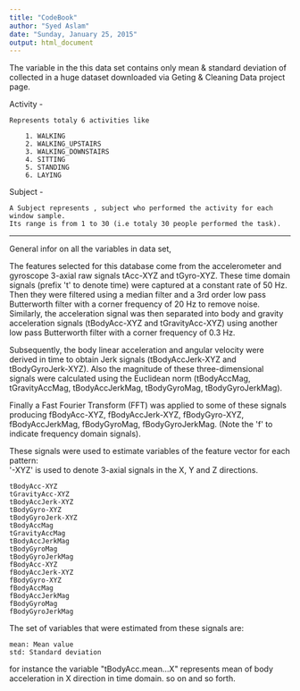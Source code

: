 ```yaml
---
title: "CodeBook"
author: "Syed Aslam"
date: "Sunday, January 25, 2015"
output: html_document
---
```


The variable in the this data set contains only mean & standard deviation of collected in a huge dataset
downloaded via Geting & Cleaning Data project page.

 


Activity   	- 	

	Represents totaly 6 activities like 
	
		1. WALKING
		2. WALKING_UPSTAIRS
		3. WALKING_DOWNSTAIRS
		4. SITTING
		5. STANDING
		6. LAYING
	
	
Subject			-
	
	A Subject represents , subject who performed the activity for each window sample. 
	Its range is from 1 to 30 (i.e totaly 30 people performed the task). 

--------------------------

General infor on all the variables in data set,

  The features selected for this database come from the accelerometer and   gyroscope 3-axial raw signals tAcc-XYZ and tGyro-XYZ. These time domain signals (prefix 't' to denote time) were captured at a constant rate of 50 Hz. Then they were filtered using a median filter and a 3rd order low pass Butterworth filter with a corner frequency of 20 Hz to remove noise. Similarly, the acceleration signal was then separated into body and gravity acceleration signals (tBodyAcc-XYZ and tGravityAcc-XYZ) using another low pass Butterworth filter with a corner frequency of 0.3 Hz. 
  
  Subsequently, the body linear acceleration and angular velocity were derived in time to obtain Jerk signals (tBodyAccJerk-XYZ and tBodyGyroJerk-XYZ). Also the magnitude of these three-dimensional signals were calculated using the Euclidean norm (tBodyAccMag, tGravityAccMag, tBodyAccJerkMag, tBodyGyroMag, tBodyGyroJerkMag). 
  
  Finally a Fast Fourier Transform (FFT) was applied to some of these signals producing fBodyAcc-XYZ, fBodyAccJerk-XYZ, fBodyGyro-XYZ, fBodyAccJerkMag, fBodyGyroMag, fBodyGyroJerkMag. (Note the 'f' to indicate frequency domain signals). 
  
  These signals were used to estimate variables of the feature vector for each pattern:  
  '-XYZ' is used to denote 3-axial signals in the X, Y and Z directions.
  
    tBodyAcc-XYZ
    tGravityAcc-XYZ
    tBodyAccJerk-XYZ
    tBodyGyro-XYZ
    tBodyGyroJerk-XYZ
    tBodyAccMag
    tGravityAccMag
    tBodyAccJerkMag
    tBodyGyroMag
    tBodyGyroJerkMag
    fBodyAcc-XYZ
    fBodyAccJerk-XYZ
    fBodyGyro-XYZ
    fBodyAccMag
    fBodyAccJerkMag
    fBodyGyroMag
    fBodyGyroJerkMag
  
  The set of variables that were estimated from these signals are: 
  
    mean: Mean value
    std: Standard deviation
  
  for instance the variable "tBodyAcc.mean...X" represents mean of body acceleration in X direction in time domain. so on and so forth.
